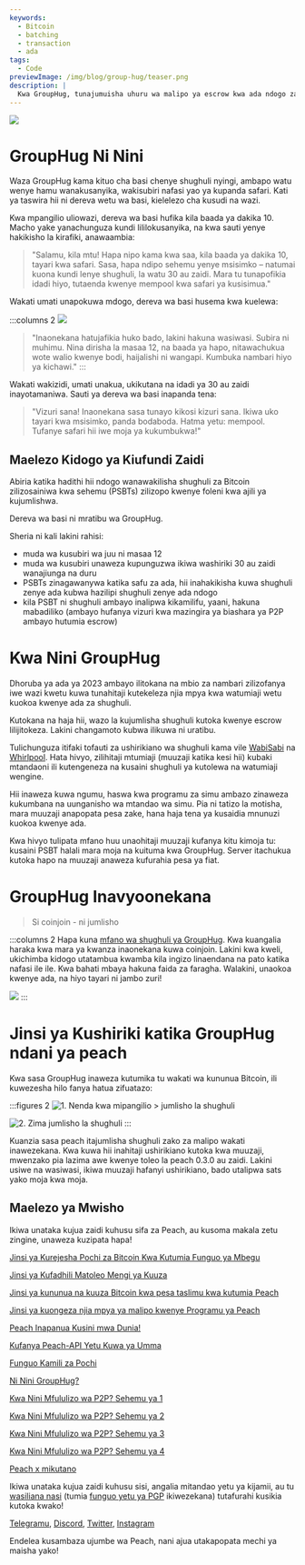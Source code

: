 ```yaml
---
keywords:
  - Bitcoin
  - batching
  - transaction
  - ada
tags:
  - Code
previewImage: /img/blog/group-hug/teaser.png
description: |
  Kwa GroupHug, tunajumuisha uhuru wa malipo ya escrow kwa ada ndogo za shughuli. Jiunge, subiri kidogo, okoa zaidi. Wewe ndiye unayesimamia, badilisha wakati wowote.
---
```


![](/img/blog/group-hug/header-banner.png)

# GroupHug Ni Nini

Waza GroupHug kama kituo cha basi chenye shughuli nyingi, ambapo watu wenye hamu wanakusanyika, wakisubiri nafasi yao ya kupanda safari. Kati ya taswira hii ni dereva wetu wa basi, kielelezo cha kusudi na wazi.

Kwa mpangilio uliowazi, dereva wa basi hufika kila baada ya dakika 10. Macho yake yanachunguza kundi lililokusanyika, na kwa sauti yenye hakikisho la kirafiki, anawaambia:

> "Salamu, kila mtu! Hapa nipo kama kwa saa, kila baada ya dakika 10, tayari kwa safari. Sasa, hapa ndipo sehemu yenye msisimko – natumai kuona kundi lenye shughuli, la watu 30 au zaidi. Mara tu tunapofikia idadi hiyo, tutaenda kwenye mempool kwa safari ya kusisimua."

Wakati umati unapokuwa mdogo, dereva wa basi husema kwa kuelewa:

:::columns 2
![](/img/blog/group-hug/like-clockwork.png)

> "Inaonekana hatujafikia huko bado, lakini hakuna wasiwasi. Subira ni muhimu. Nina dirisha la masaa 12, na baada ya hapo, nitawachukua wote walio kwenye bodi, haijalishi ni wangapi. Kumbuka nambari hiyo ya kichawi."
:::

Wakati wakizidi, umati unakua, ukikutana na idadi ya 30 au zaidi inayotamaniwa. Sauti ya dereva wa basi inapanda tena:

> "Vizuri sana! Inaonekana sasa tunayo kikosi kizuri sana. Ikiwa uko tayari kwa msisimko, panda bodaboda. Hatma yetu: mempool. Tufanye safari hii iwe moja ya kukumbukwa!"

## Maelezo Kidogo ya Kiufundi Zaidi

Abiria katika hadithi hii ndogo wanawakilisha shughuli za Bitcoin zilizosainiwa kwa sehemu (PSBTs) zilizopo kwenye foleni kwa ajili ya kujumlishwa.

Dereva wa basi ni mratibu wa GroupHug.

Sheria ni kali lakini rahisi:

- muda wa kusubiri wa juu ni masaa 12
- muda wa kusubiri unaweza kupunguzwa ikiwa washiriki 30 au zaidi wanajiunga na duru
- PSBTs zinagawanywa katika safu za ada, hii inahakikisha kuwa shughuli zenye ada kubwa hazilipi shughuli zenye ada ndogo
- kila PSBT ni shughuli ambayo inalipwa kikamilifu, yaani, hakuna mabadiliko (ambayo hufanya vizuri kwa mazingira ya biashara ya P2P ambayo hutumia escrow)

# Kwa Nini GroupHug

Dhoruba ya ada ya 2023 ambayo ilitokana na mbio za nambari zilizofanya iwe wazi kwetu kuwa tunahitaji kutekeleza njia mpya kwa watumiaji wetu kuokoa kwenye ada za shughuli.

Kutokana na haja hii, wazo la kujumlisha shughuli kutoka kwenye escrow lilijitokeza. Lakini changamoto kubwa ilikuwa ni uratibu.

Tulichunguza itifaki tofauti za ushirikiano wa shughuli kama vile [WabiSabi](https://github.com/zkSNACKs/WabiSabi/blob/master/explainer.md?ref=blog.wasabiwallet.io) na [Whirlpool](https://www.samouraiwallet.com/whirlpool). Hata hivyo, zilihitaji mtumiaji (muuzaji katika kesi hii) kubaki mtandaoni ili kutengeneza na kusaini shughuli ya kutolewa na watumiaji wengine.

Hii inaweza kuwa ngumu, haswa kwa programu za simu ambazo zinaweza kukumbana na uunganisho wa mtandao wa simu. Pia ni tatizo la motisha, mara muuzaji anapopata pesa zake, hana haja tena ya kusaidia mnunuzi kuokoa kwenye ada.

Kwa hivyo tulipata mfano huu unaohitaji muuzaji kufanya kitu kimoja tu: kusaini PSBT halali mara moja na kuituma kwa GroupHug. Server itachukua kutoka hapo na muuzaji anaweza kufurahia pesa ya fiat.

# GroupHug Inavyoonekana

> Si coinjoin - ni jumlisho

:::columns 2
Hapa kuna [mfano wa shughuli ya GroupHug](https://mempool.space/testnet/tx/ebe6d49e0bb65bb040306c03094bb68dfddf7986c142c37a5510fa218e15576c). Kwa kuangalia haraka kwa mara ya kwanza inaonekana kuwa coinjoin. Lakini kwa kweli, ukichimba kidogo utatambua kwamba kila ingizo linaendana na pato katika nafasi ile ile. Kwa bahati mbaya hakuna faida za faragha.
Walakini, unaokoa kwenye ada, na hiyo tayari ni jambo zuri!

![](/img/blog/group-hug/group-hug-transaction.png)
:::

# Jinsi ya Kushiriki katika GroupHug ndani ya peach

Kwa sasa GroupHug inaweza kutumika tu wakati wa kununua Bitcoin, ili kuwezesha hilo fanya hatua zifuatazo:

:::figures 2
![1. Nenda kwa `mipangilio > jumlisho la shughuli`](/img/blog/group-hug/settings.png)

![2. Zima `jumlisho la shughuli`](/img/blog/group-hug/transaction-batching-settings.png)
:::

Kuanzia sasa peach itajumlisha shughuli zako za malipo wakati inawezekana. Kwa kuwa hii inahitaji ushirikiano kutoka kwa muuzaji, mwenzako pia lazima awe kwenye toleo la peach 0.3.0 au zaidi.
Lakini usiwe na wasiwasi, ikiwa muuzaji hafanyi ushirikiano, bado utalipwa sats yako moja kwa moja.

## Maelezo ya Mwisho

Ikiwa unataka kujua zaidi kuhusu sifa za Peach, au kusoma makala zetu zingine, unaweza kuzipata hapa!

[Jinsi ya Kurejesha Pochi za Bitcoin Kwa Kutumia Funguo ya Mbegu](https://peachbitcoin.com/sw/blog/how-to-restore-peach-wallet/)

[Jinsi ya Kufadhili Matoleo Mengi ya Kuuza](https://peachbitcoin.com/sw/blog/funding-multiple-sell-offers/)

[Jinsi ya kununua na kuuza Bitcoin kwa pesa taslimu kwa kutumia Peach](https://peachbitcoin.com/sw/blog/how-to-buy-and-sell-bitcoin-with-cash-using-peach/)

[Jinsi ya kuongeza njia mpya ya malipo kwenye Programu ya Peach](https://peachbitcoin.com/sw/blog/how-to-add-a-payment-method/)

[Peach Inapanua Kusini mwa Dunia!](https://peachbitcoin.com/sw/blog/peach-expands-to-the-global-south/)

[Kufanya Peach-API Yetu Kuwa ya Umma](https://peachbitcoin.com/sw/blog/making-our-peach-api-public/)

[Funguo Kamili za Pochi](https://peachbitcoin.com/sw/blog/full-wallet-functionality/)

[Ni Nini GroupHug?](https://peachbitcoin.com/sw/blog/group-hug/)

[Kwa Nini Mfululizo wa P2P? Sehemu ya 1](https://peachbitcoin.com/sw/blog/why-p2p-chapter-1/)

[Kwa Nini Mfululizo wa P2P? Sehemu ya 2](https://peachbitcoin.com/sw/blog/why-p2p-chapter-2/)

[Kwa Nini Mfululizo wa P2P? Sehemu ya 3](https://peachbitcoin.com/sw/blog/why-p2p-chapter-3-circular-economies/)

[Kwa Nini Mfululizo wa P2P? Sehemu ya 4](https://peachbitcoin.com/sw/blog/why-p2p-chapter-4-chains-of-trust/)

[Peach x mikutano](https://peachbitcoin.com/sw/blog/peach-for-meetups/)

Ikiwa unataka kujua zaidi kuhusu sisi, angalia mitandao yetu ya kijamii, au tu [wasiliana nasi](mailto:hello@peachbitcoin.com) (tumia [funguo yetu ya PGP](https://keys.openpgp.org/vks/v1/by-fingerprint/48339A19645E2E53488E0E5479E1B270FACD1BD2) ikiwezekana) tutafurahi kusikia kutoka kwako!

[Telegramu](https://t.me/+GkOW1J-ixBBkZWRk), [Discord](https://discord.gg/ypeHz3SW54), [Twitter](https://twitter.com/peachbitcoin), [Instagram](https://instagram.com/peachbitcoin)

Endelea kusambaza ujumbe wa Peach, nani ajua utakapopata mechi ya maisha yako!
